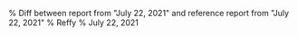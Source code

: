 % Diff between report from "July 22, 2021" and reference report from "July 22, 2021"
% Reffy
% July 22, 2021

